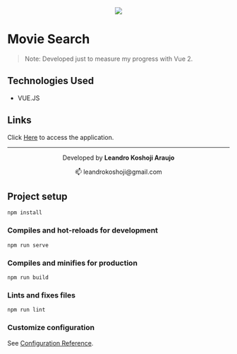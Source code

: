 <div align="center">
  <a href="https://movie-search-lka.netlify.app/" target="_blank">
    <img src="movie-search.gif"/>
  </a>
</div>

# Movie Search

> Note: Developed just to measure my progress with Vue 2.

## Technologies Used

- VUE.JS

## Links

Click [Here](https://movie-search-lka.netlify.app/) to access the application.

---

<p align="center">Developed by <strong>Leandro Koshoji Araujo</strong></p>

<p align="center">
   📫 leandrokoshoji@gmail.com
</p>

## Project setup

```
npm install
```

### Compiles and hot-reloads for development

```
npm run serve
```

### Compiles and minifies for production

```
npm run build
```

### Lints and fixes files

```
npm run lint
```

### Customize configuration

See [Configuration Reference](https://cli.vuejs.org/config/).
